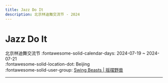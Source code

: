 ```yaml
---
title: Jazz Do It
description: 北京林迪舞交流节 - 2024
---
```


# Jazz Do It 

北京林迪舞交流节
:fontawesome-solid-calendar-days: 2024-07-19 ~ 2024-07-21  
:fontawesome-solid-location-dot: Beijing  
:fontawesome-solid-user-group: [Swing Beasts | 摇摆野兽](https://swing.kids/zh_CN/swing-beasts)  

---
